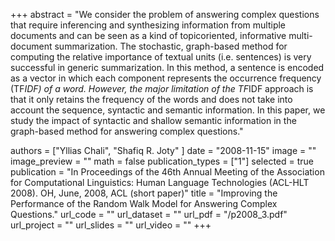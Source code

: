 +++
abstract = "We consider the problem of answering complex questions that require inferencing and
synthesizing information from multiple documents and can be seen as a kind of topicoriented,
informative multi-document summarization. The stochastic, graph-based method for computing the relative importance of textual units (i.e. sentences) is very successful in generic summarization. In this method, a sentence is encoded as a vector in which each component represents the occurrence frequency (TF*IDF) of a word. However, the major limitation of the TF*IDF approach is that it only retains the frequency of the words and does not take into account the sequence, syntactic and semantic information. In this paper, we study the impact of syntactic and shallow semantic information in the graph-based method for answering complex questions."

authors = ["Yllias Chali", "Shafiq R. Joty" ]
date = "2008-11-15"
image = ""
image_preview = ""
math = false
publication_types = ["1"]
selected = true
publication = "In Proceedings of the 46th Annual Meeting of the Association for Computational Linguistics: Human Language Technologies (ACL-HLT 2008).  OH, June, 2008, ACL (short paper)"
title = "Improving the Performance of the Random Walk Model for Answering Complex Questions."
url_code = ""
url_dataset = ""
url_pdf = "/p2008_3.pdf"
url_project = ""
url_slides = ""
url_video = ""
+++


